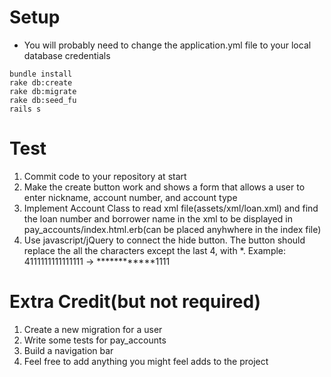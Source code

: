 # Setup
- You will probably need to change the application.yml file to your local database credentials
```
bundle install
rake db:create
rake db:migrate
rake db:seed_fu
rails s
```

# Test
1. Commit code to your repository at start
2. Make the create button work and shows a form that allows a user to enter nickname, account number, and account type
3. Implement Account Class to read xml file(assets/xml/loan.xml) and find the loan number and borrower name in the xml to be displayed in pay_accounts/index.html.erb(can be placed anyhwhere in the index file)
4. Use javascript/jQuery to connect the hide button. The button should replace the all the characters except the last 4, with *.
Example: 4111111111111111 -> ************1111

# Extra Credit(but not required)
1. Create a new migration for a user
2. Write some tests for pay_accounts
3. Build a navigation bar
4. Feel free to add anything you might feel adds to the project
